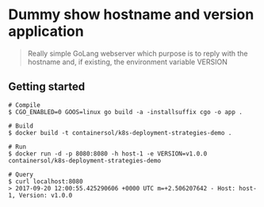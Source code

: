 Dummy show hostname and version application
===========================================

> Really simple GoLang webserver which purpose is to reply with the hostname and, if existing, the environment variable VERSION

## Getting started

```
# Compile
$ CGO_ENABLED=0 GOOS=linux go build -a -installsuffix cgo -o app .

# Build
$ docker build -t containersol/k8s-deployment-strategies-demo .

# Run
$ docker run -d -p 8080:8080 -h host-1 -e VERSION=v1.0.0 containersol/k8s-deployment-strategies-demo

# Query
$ curl localhost:8080
> 2017-09-20 12:00:55.425290606 +0000 UTC m=+2.506207642 - Host: host-1, Version: v1.0.0
```
